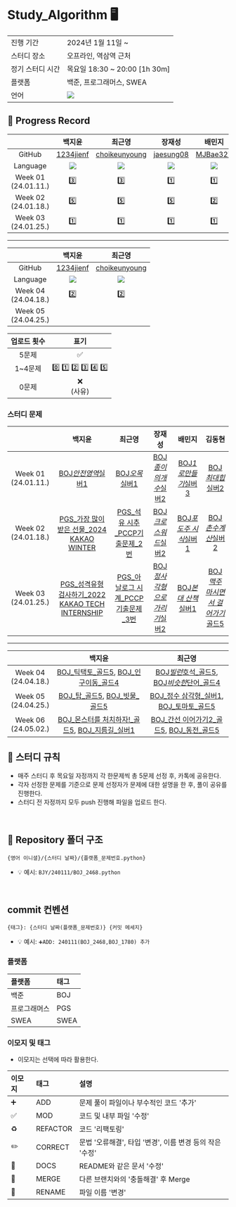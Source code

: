 # Study_Algorithm 🖥

<table>
  <tr>
    <td>진행 기간</td>
    <td>2024년 1월 11일 ~</td>
  </tr>
  <tr>
    <td>스터디 장소</td>
    <td>오프라인, 역삼역 근처</td>
  </tr>
  <tr>
    <td>정기 스터디 시간</td>
    <td>목요일 18:30 ~ 20:00 [1h 30m] <br>
  </tr>
  <tr>
    <td>플랫폼</td>
    <td>백준, 프로그래머스, SWEA</td>
  </tr>
  <tr>
    <td>언어</td>
    <td>
        <img src="https://img.shields.io/badge/Python-3776AB?style=for-the-badge&logo=python&logoColor=white">
    </td>
  </tr>
</table>

## 📍 Progress Record

|                         |                                                 백지윤                                                 |                                                 최근영                                                 |                                                 장재성                                                 |                                                 배민지                                                 |                                                 김동현                                                 |
| :---------------------: | :----------------------------------------------------------------------------------------------------: | :----------------------------------------------------------------------------------------------------: | :----------------------------------------------------------------------------------------------------: | :----------------------------------------------------------------------------------------------------: | :----------------------------------------------------------------------------------------------------: |
|         GitHub          |                               [1234jienf](https://github.com/1234jienf)                                |                           [choikeunyoung](https://github.com/choikeunyoung)                            |                               [jaesung08](https://github.com/jaesung08)                                |                                [MJBae327](https://github.com/MJBae327)                                 |                               [Chico0902](https://github.com/Chico0902)                                |
|        Language         | <img src="https://img.shields.io/badge/Python-3776AB?style=for-the-badge&logo=python&logoColor=white"> | <img src="https://img.shields.io/badge/Python-3776AB?style=for-the-badge&logo=python&logoColor=white"> | <img src="https://img.shields.io/badge/Python-3776AB?style=for-the-badge&logo=python&logoColor=white"> | <img src="https://img.shields.io/badge/Python-3776AB?style=for-the-badge&logo=python&logoColor=white"> | <img src="https://img.shields.io/badge/Python-3776AB?style=for-the-badge&logo=python&logoColor=white"> |
| Week 01</br>(24.01.11.) |                                                   3️⃣                                                   |                                                   3️⃣                                                   |                                                   1️⃣                                                   |                                                   1️⃣                                                   |                                                   3️⃣                                                   |
| Week 02</br>(24.01.18.) |                                                   5️⃣                                                   |                                                   5️⃣                                                   |                                                   5️⃣                                                   |                                                   2️⃣                                                   |                                                   5️⃣                                                   |
| Week 03</br>(24.01.25.) |                                                   1️⃣                                                   |                                                   1️⃣                                                   |                                                   1️⃣                                                   |                                                   1️⃣                                                   |                                                   1️⃣                                                   |

---

|                         |                                                 백지윤                                                 |                                                 최근영                                                 |
| :---------------------: | :----------------------------------------------------------------------------------------------------: | :----------------------------------------------------------------------------------------------------: |
|         GitHub          |                               [1234jienf](https://github.com/1234jienf)                                |                           [choikeunyoung](https://github.com/choikeunyoung)                            |
|        Language         | <img src="https://img.shields.io/badge/Python-3776AB?style=for-the-badge&logo=python&logoColor=white"> | <img src="https://img.shields.io/badge/Python-3776AB?style=for-the-badge&logo=python&logoColor=white"> |
| Week 04</br>(24.04.18.) |                                                   2️⃣                                                   |                                                   2️⃣                                                   |
| Week 05</br>(24.04.25.) |                                                                                                        |                                                                                                        |

| 업로드 횟수 |       표기        |
| :---------: | :---------------: |
|    5문제    |        ✅         |
|   1~4문제   | 0️⃣ 1️⃣ 2️⃣ 3️⃣ 4️⃣ 5️⃣ |
|    0문제    |  ❌ <br/>(사유)   |

### 스터디 문제

|                         |                                                         백지윤                                                         |                                                  최근영                                                   |                                장재성                                 |                            배민지                             |                                  김동현                                  |
| :---------------------: | :--------------------------------------------------------------------------------------------------------------------: | :-------------------------------------------------------------------------------------------------------: | :-------------------------------------------------------------------: | :-----------------------------------------------------------: | :----------------------------------------------------------------------: |
| Week 01</br>(24.01.11.) |                               [BOJ*안전영역*실버1](https://www.acmicpc.net/problem/2468)                               |                          [BOJ*오목*실버1](https://www.acmicpc.net/problem/2615)                           |     [BOJ*종이의개수*실버2](https://www.acmicpc.net/problem/1780)      |  [BOJ*1로만들기*실버3](https://www.acmicpc.net/problem/1463)  |        [BOJ*최대힙*실버2](https://www.acmicpc.net/problem/11279)         |
| Week 02</br>(24.01.18.) |    [PGS\_가장 많이 받은 선물\_2024 KAKAO WINTER](https://school.programmers.co.kr/learn/courses/30/lessons/258712)     |   [PGS\_석유 시추\_PCCP기출문제\_2번](https://school.programmers.co.kr/learn/courses/30/lessons/250136)   |     [BOJ*크로스워드*실버2](https://www.acmicpc.net/problem/1706)      | [BOJ*포도주 시식*실버1](https://www.acmicpc.net/problem/2156) |        [BOJ*촌수계산*실버2](https://www.acmicpc.net/problem/2644)        |
| Week 03</br>(24.01.25.) | [PGS\_성격유형 검사하기\_2022 KAKAO TECH INTERNSHIP](https://school.programmers.co.kr/learn/courses/30/lessons/118666) | [PGS\_아날로그 시계\_PCCP기출문제\_3번](https://school.programmers.co.kr/learn/courses/30/lessons/250135) | [BOJ*정사각형으로 가리기*실버2](https://www.acmicpc.net/problem/1569) | [BOJ*본대 산책*실버1](https://www.acmicpc.net/problem/12849)  | [BOJ*맥주 마시면서 걸어가기*골드5](https://www.acmicpc.net/problem/9205) |

---

|                         |                                                               백지윤                                                                |                                                            최근영                                                             |
| :---------------------: | :---------------------------------------------------------------------------------------------------------------------------------: | :---------------------------------------------------------------------------------------------------------------------------: |
| Week 04</br>(24.04.18.) |      [BOJ\_틱택토\_골드5](https://www.acmicpc.net/problem/7682), [BOJ\_인구이동\_골드4](https://www.acmicpc.net/problem/16234)      | [BOJ*빌런*호석\_골드5](https://www.acmicpc.net/problem/22251), [BOJ*비슷한*단어\_골드4](https://www.acmicpc.net/problem/2179) |
| Week 05</br>(24.04.25.) |          [BOJ\_탑\_골드5](https://www.acmicpc.net/problem/2493), [BOJ\_빗물\_골드5](https://www.acmicpc.net/problem/14719)          |  [BOJ\_정수 삼각형\_실버1](https://www.acmicpc.net/problem/1932), [BOJ\_토마토\_골드5](https://www.acmicpc.net/problem/7569)  |
| Week 06</br>(24.05.02.) | [BOJ\_몬스터를 처치하자!\_골드5](https://www.acmicpc.net/problem/20008), [BOJ\_지름길\_실버1](https://www.acmicpc.net/problem/1446) | [BOJ\_간선 이어가기2\_골드5](https://www.acmicpc.net/problem/14284), [BOJ\_동전\_골드5](https://www.acmicpc.net/problem/9084) |

## 📌 스터디 규칙

- 매주 스터디 후 목요일 자정까지 각 한문제씩 총 5문제 선정 후, 카톡에 공유한다.
- 각자 선정한 문제를 기준으로 문제 선정자가 문제에 대한 설명을 한 후, 풀이 공유를 진행한다.
- 스터디 전 자정까지 모두 push 진행해 파일을 업로드 한다.

<br/>

## 📁 Repository 폴더 구조

```
{영어 이니셜}/{스터디 날짜}/{플랫폼_문제번호.python}
```

- 💡 예시: `BJY/240111/BOJ_2468.python`

<br/>

## commit 컨벤션

```
{태그}: {스터디 날짜(플랫폼_문제번호)} {커밋 메세지}
```

- 💡 예시: `➕ADD: 240111(BOJ_2468,BOJ_1780) 추가`

### 플랫폼

| 플랫폼       | 태그 |
| :----------- | :--- |
| 백준         | BOJ  |
| 프로그래머스 | PGS  |
| SWEA         | SWEA |

### 이모지 및 태그

- 이모지는 선택에 따라 활용한다.

| 이모지 | 태그     | 설명                                                     |
| :----- | :------- | :------------------------------------------------------- |
| ➕     | ADD      | 문제 풀이 파일이나 부수적인 코드 '추가'                  |
| ✅     | MOD      | 코드 및 내부 파일 '수정'                                 |
| ♻️     | REFACTOR | 코드 '리팩토링'                                          |
| ✏️     | CORRECT  | 문법 '오류해결', 타입 '변경', 이름 변경 등의 작은 '수정' |
| 📝     | DOCS     | README와 같은 문서 '수정'                                |
| 🔀     | MERGE    | 다른 브랜치와의 '충돌해결' 후 Merge                      |
| 🚚     | RENAME   | 파일 이름 '변경'                                         |
